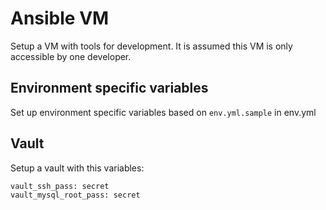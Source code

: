 # Ansible VM

Setup a VM with tools for development. It is assumed this VM is only accessible by one developer.

## Environment specific variables

Set up environment specific variables based on `env.yml.sample` in env.yml

## Vault

Setup a vault with this variables:

```
vault_ssh_pass: secret
vault_mysql_root_pass: secret
```
